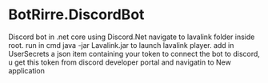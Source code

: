 # BotRirre.DiscordBot
Discord bot in .net core using Discord.Net
navigate to lavalink folder inside root. run in cmd java -jar Lavalink.jar to launch lavalink player.
add in UserSecrets a json item containing your token to connect the bot to discord, u get this token from discord developer portal and navigatin to New application
